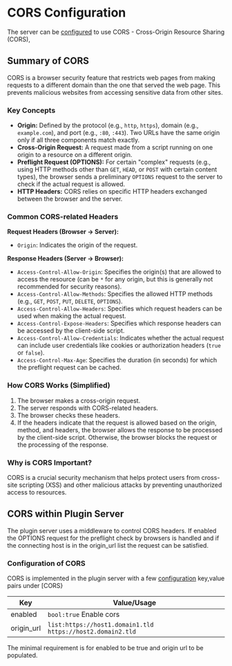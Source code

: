 # CORS Configuration

The server can be [configured](Config.md) to use CORS - Cross-Origin Resource Sharing (CORS), 

## Summary of CORS

CORS is a browser security feature that restricts web pages from making requests to a different domain than the one that served the web page. This prevents malicious websites from accessing sensitive data from other sites.

### Key Concepts

* **Origin:** Defined by the protocol (e.g., `http`, `https`), domain (e.g., `example.com`), and port (e.g., `:80`, `:443`). Two URLs have the same origin only if all three components match exactly.
* **Cross-Origin Request:** A request made from a script running on one origin to a resource on a different origin.
* **Preflight Request (OPTIONS):** For certain "complex" requests (e.g., using HTTP methods other than `GET`, `HEAD`, or `POST` with certain content types), the browser sends a preliminary `OPTIONS` request to the server to check if the actual request is allowed.
* **HTTP Headers:** CORS relies on specific HTTP headers exchanged between the browser and the server.

### Common CORS-related Headers

**Request Headers (Browser -> Server):**

* `Origin`: Indicates the origin of the request.

**Response Headers (Server -> Browser):**

* `Access-Control-Allow-Origin`: Specifies the origin(s) that are allowed to access the resource (can be `*` for any origin, but this is generally not recommended for security reasons).
* `Access-Control-Allow-Methods`: Specifies the allowed HTTP methods (e.g., `GET`, `POST`, `PUT`, `DELETE`, `OPTIONS`).
* `Access-Control-Allow-Headers`: Specifies which request headers can be used when making the actual request.
* `Access-Control-Expose-Headers`: Specifies which response headers can be accessed by the client-side script.
* `Access-Control-Allow-Credentials`: Indicates whether the actual request can include user credentials like cookies or authorization headers (`true` or `false`).
* `Access-Control-Max-Age`: Specifies the duration (in seconds) for which the preflight request can be cached.

### How CORS Works (Simplified)

1.  The browser makes a cross-origin request.
2.  The server responds with CORS-related headers.
3.  The browser checks these headers.
4.  If the headers indicate that the request is allowed based on the origin, method, and headers, the browser allows the response to be processed by the client-side script. Otherwise, the browser blocks the request or the processing of the response.

### Why is CORS Important?

CORS is a crucial security mechanism that helps protect users from cross-site scripting (XSS) and other malicious attacks by preventing unauthorized access to resources.


## CORS within Plugin Server
The plugin server uses a middleware to control CORS headers. If enabled the OPTIONS request for the preflight check by browsers is handled and if the connecting host is in the origin_url list the request can be satisfied.

### Configuration of CORS 
CORS is implemented in the plugin server with a few [configuration](Config.md) key,value pairs under [CORS}

| Key           | Value/Usage
|---------------|------------
| enabled       | `bool:true` Enable cors
| origin_url	   | `list:https://host1.domain1.tld https://host2.domain2.tld`

The minimal requirement is for enabled to be true and origin url to be populated.

